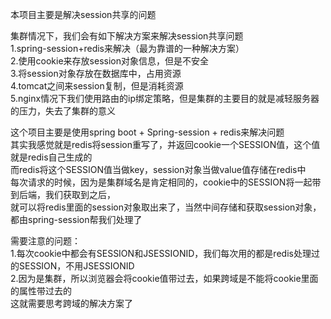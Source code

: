 本项目主要是解决session共享的问题<br> 

集群情况下，我们会有如下解决方案来解决session共享问题<br>
1.spring-session+redis来解决（最为靠谱的一种解决方案）<br> 
2.使用cookie来存放session对象信息，但是不安全<br> 
3.将session对象存放在数据库中，占用资源<br> 
4.tomcat之间来session复制，但是消耗资源<br> 
5.nginx情况下我们使用路由的ip绑定策略，但是集群的主要目的就是减轻服务器的压力，失去了集群的意义<br> 

这个项目主要是使用spring boot + Spring-session + redis来解决问题<br> 
其实我感觉就是redis将session重写了，并返回cookie一个SESSION值，这个值就是redis自己生成的<br> 
而redis将这个SESSION值当做key，session对象当做value值存储在redis中<br> 
每次请求的时候，因为是集群域名是肯定相同的，cookie中的SESSION将一起带到后端，我们获取到之后，<br> 
就可以将redis里面的session对象取出来了，当然中间存储和获取session对象，都由spring-session帮我们处理了<br> 

需要注意的问题：<br> 
1.每次cookie中都会有SESSION和JSESSIONID，我们每次用的都是redis处理过的SESSION，不用JSESSIONID<br> 
2.因为是集群，所以浏览器会将cookie值带过去，如果跨域是不能将cookie里面的属性带过去的<br> 
这就需要思考跨域的解决方案了
